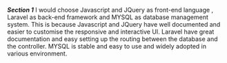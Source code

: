 ***Section 1***
I would choose Javascript and JQuery as front-end language , Laravel as back-end framework and MYSQL as database management system. This is because Javascript and JQuery have well documented and easier to customise the responsive and interactive UI. Laravel have great documentation and easy setting up the routing between the database and the controller. MYSQL is stable and easy to use and widely adopted in various environment.
